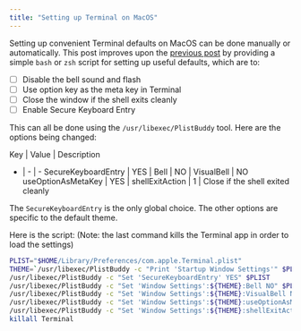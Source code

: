 ```yaml
---
title: "Setting up Terminal on MacOS"
---
```


Setting up convenient Terminal defaults on MacOS can be done manually or
automatically. This post improves upon the [previous post](/2019/04/14/terminal-mac)
by providing a simple `bash` or `zsh` script for setting up useful defaults,
which are to:

- [ ] Disable the bell sound and flash
- [ ] Use option key as the meta key in Terminal
- [ ] Close the window if the shell exits cleanly
- [ ] Enable Secure Keyboard Entry

This can all be done using the `/usr/libexec/PlistBuddy` tool. Here are the
options being changed:

Key | Value | Description
- | - | -
SecureKeyboardEntry | YES |
Bell | NO |
VisualBell | NO
useOptionAsMetaKey | YES |
shellExitAction | 1 | Close if the shell exited cleanly

The `SecureKeyboardEntry` is the only global choice. The other options are
specific to the default theme.

Here is the script: (Note: the last command kills the Terminal app in order to
load the settings)

``` bash
PLIST="$HOME/Library/Preferences/com.apple.Terminal.plist"
THEME=`/usr/libexec/PlistBuddy -c "Print 'Startup Window Settings'" $PLIST`
/usr/libexec/PlistBuddy -c "Set 'SecureKeyboardEntry' YES" $PLIST
/usr/libexec/PlistBuddy -c "Set 'Window Settings':${THEME}:Bell NO" $PLIST
/usr/libexec/PlistBuddy -c "Set 'Window Settings':${THEME}:VisualBell NO" $PLIST
/usr/libexec/PlistBuddy -c "Set 'Window Settings':${THEME}:useOptionAsMetaKey YES" $PLIST
/usr/libexec/PlistBuddy -c "Set 'Window Settings':${THEME}:shellExitAction 1" $PLIST
killall Terminal
```
